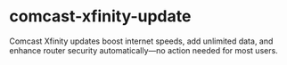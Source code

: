 # comcast-xfinity-update
Comcast Xfinity updates boost internet speeds, add unlimited data, and enhance router security automatically—no action needed for most users.
